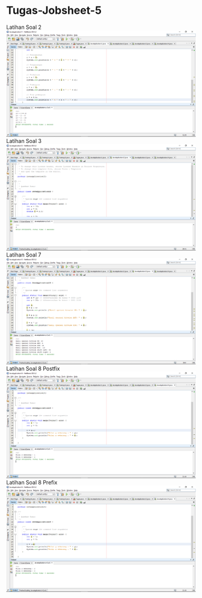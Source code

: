 # Tugas-Jobsheet-5
Latihan Soal 2
![Alt Text](https://github.com/damarwdsyh003/Tugas-Jobsheet-5/blob/master/Latihan%20Soal%202.png)
Latihan Soal 3
![Alt Text](https://github.com/damarwdsyh003/Tugas-Jobsheet-5/blob/master/Latihan%20Soal%203.png)
Latihan Soal 7
![Alt Text](https://github.com/damarwdsyh003/Tugas-Jobsheet-5/blob/master/Latihan%20Soal%207.png)
Latihan Soal 8 Postfix
![Alt Text](https://github.com/damarwdsyh003/Tugas-Jobsheet-5/blob/master/Latihan%20Soal%208%20Postfix.png)
Latihan Soal 8 Prefix
![Alt Text](https://github.com/damarwdsyh003/Tugas-Jobsheet-5/blob/master/Latihan%20Soal%208%20Prefix.png)
